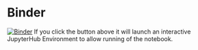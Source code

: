 # Binder
[![Binder](https://mybinder.org/badge_logo.svg)](https://mybinder.org/v2/gh/UncertainQubit/binder/master?filepath=therightfit.ipynb)
If you click the button above it will launch an interactive JupyterHub Environment to allow running of the notebook.
